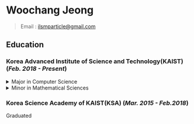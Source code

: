 Woochang Jeong
====================
> Email : ilsmparticle@gmail.com

##  Education

### **Korea Advanced Institute of Science and Technology(KAIST)** (*Feb. 2018 - Present*)

<details>
  <summary>  Major in Computer Science </summary>
<div markdown="1">
  
- CS204 Discrete Mathematics
- CS206 Data Stucture
- CS211 Digital System and Lab
- CS230 System Programming
- CS300 Introduction to Algorithms
- CS311 Computer Organization
- CS320 Programming Language
- CS330 Operating Systems and Lab
- CS341 Introduction to Computer Networks
- CS376 Machine Learning
- CS380 Intoduction to Computer Graphics
- CS420 Compiler Design
- CS448 Introduction to Information Security
- CS472 Graph Machine Learning and Mining

</details>

<details>
<summary> Minor in Mathematical Sciences </summary>
<div markdown="1">
  
- MAS212 Linear Algebra
- MAS241 Mathematical Anaylsis 1
- MAS275 Discrete Mathematics
- MAS350 Elementary Probability Theory
- MAS364 Matrix Computation and Application
- MAS365 Introduction to Neumarical Anaylsis

</details>


### **Korea Science Academy of KAIST(KSA)** (*Mar. 2015 - Feb.2018*)

Graduated
  





<!--
**ILSMParticlE/ILSMParticlE** is a ✨ _special_ ✨ repository because its `README.md` (this file) appears on your GitHub profile.

Here are some ideas to get you started:

- 🔭 I’m currently working on ...
- 🌱 I’m currently learning ...
- 👯 I’m looking to collaborate on ...
- 🤔 I’m looking for help with ...
- 💬 Ask me about ...
- 📫 How to reach me: ...
- 😄 Pronouns: ...
- ⚡ Fun fact: ...
-->
